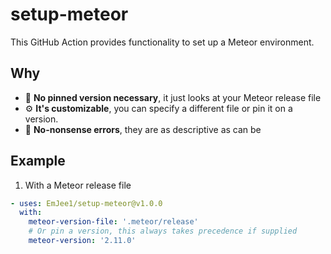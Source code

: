 # setup-meteor

This GitHub Action provides functionality to set up a Meteor environment.

## Why

- 📌 **No pinned version necessary**, it just looks at your Meteor release file
- ⚙️ **It's customizable**, you can specify a different file or pin it on a version.
- 🚫 **No-nonsense errors**, they are as descriptive as can be

## Example

1. With a Meteor release file

```yml
- uses: EmJee1/setup-meteor@v1.0.0
  with:
    meteor-version-file: '.meteor/release'
    # Or pin a version, this always takes precedence if supplied
    meteor-version: '2.11.0'
```
